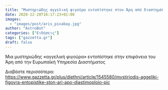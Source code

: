 ```yaml
---
title: "Μυστηριώδης αγγελική φιγούρα εντοπίστηκε στον Άρη από διαστημόπλοιο (pic)"
date: 2020-12-20T16:17:23+01:00
images:
  - "images/post/aris_pixabay.jpg"
author: "AstroBot"
categories: ["Ειδήσεις"]
tags: ["gazzetta.gr"]
draft: false
---
```


Μια μυστηριώδης «αγγελική φιγούρα» εντοπίστηκε στην επιφάνεια του Άρη από την Ευρωπαϊκή Υπηρεσία Διαστήματος

Διαβάστε περισσότερα: https://www.gazzetta.gr/plus/diethni/article/1545580/mystiriodis-aggeliki-figoyra-entopistike-ston-ari-apo-diastimoploio-pic
